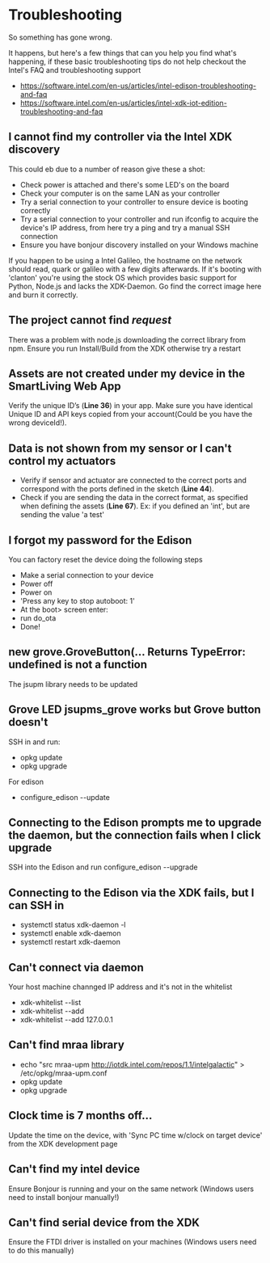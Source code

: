 # Troubleshooting
So something has gone wrong.

It happens, but here's a few things that can you help you find what's happening, if these basic troubleshooting tips do not help checkout the Intel's FAQ and troubleshooting support

- https://software.intel.com/en-us/articles/intel-edison-troubleshooting-and-faq
- https://software.intel.com/en-us/articles/intel-xdk-iot-edition-troubleshooting-and-faq

## I cannot find my controller via the Intel XDK discovery
This could eb due to a number of reason give these a shot:
- Check power is attached and there's some LED's on the board
- Check your computer is on the same LAN as your controller
- Try a serial connection to your controller to ensure device is booting correctly
- Try a serial connection to your controller and run ifconfig to acquire the device's IP address, from here try a ping and try a manual SSH connection
- Ensure you have bonjour discovery installed on your Windows machine

If you happen to be using a Intel Galileo, the hostname on the network should read, quark or galileo with a few digits afterwards. If it's booting with 'clanton' you're using the stock OS which provides basic support for Python, Node.js and lacks the XDK-Daemon. Go find the correct image here and burn it correctly.

## The project cannot find *request*
There was a problem with node.js downloading the correct library from npm. Ensure you run Install/Build from the XDK otherwise try a restart 

## Assets are not created under my device in the SmartLiving Web App

Verify the unique ID’s (**Line 36**) in your app. Make sure you have identical Unique ID and API keys copied from your account(Could be you have the wrong deviceId!).

## Data is not shown from my sensor or I can't control my actuators

- Verify if sensor and actuator are connected to the correct ports and correspond with the ports defined in the sketch (**Line 44**).
- Check if you are sending the data in the correct format, as specified when defining the assets (**Line 67**). Ex: if you defined an 'int', but are sending the value 'a test'

## I forgot my password for the Edison
You can factory reset the device  doing the following steps

- Make a serial connection to your device
- Power off
- Power on
- 'Press any key to stop autoboot: 1'
- At the boot> screen enter:
- run do_ota
- Done!

## new grove.GroveButton(... Returns TypeError: undefined is not a function  

The jsupm library needs to be updated


## Grove LED jsupms_grove works but Grove button doesn't
SSH in and run:

- opkg update
- opkg upgrade

For edison

- configure_edison --update

## Connecting to the Edison prompts me to upgrade the daemon, but the connection fails when I click upgrade

SSH into the Edison and run
configure_edison --upgrade

## Connecting to the Edison via the XDK fails, but I can SSH in

  - systemctl status xdk-daemon -l
  - systemctl enable xdk-daemon
  - systemctl restart xdk-daemon

## Can't connect via daemon
Your host machine channged IP address and it's not in the whitelist

  - xdk-whitelist --list 
  - xdk-whitelist --add <Your ip address>
  - xdk-whitelist --add 127.0.0.1

## Can't find mraa library

  - echo "src mraa-upm http://iotdk.intel.com/repos/1.1/intelgalactic" > /etc/opkg/mraa-upm.conf
  - opkg update
  - opkg upgrade

## Clock time is 7 months off...
Update the time on the device, with 'Sync PC time w/clock on target device' from the XDK development page


## Can't find my intel device
Ensure Bonjour is running and your on the same network (Windows users need to install bonjour manually!)

## Can't find serial device from the XDK
Ensure the FTDI driver is installed on your machines (Windows users need to do this manually)